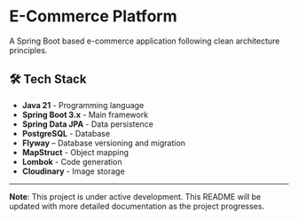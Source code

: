 # E-Commerce Platform

A Spring Boot based e-commerce application following clean architecture principles.

## 🛠️ Tech Stack

- **Java 21** - Programming language
- **Spring Boot 3.x** - Main framework
- **Spring Data JPA** - Data persistence
- **PostgreSQL** - Database
- **Flyway** – Database versioning and migration
- **MapStruct** - Object mapping
- **Lombok** - Code generation
- **Cloudinary** - Image storage

---

**Note**: This project is under active development. This README will be updated with more detailed documentation as the project progresses.